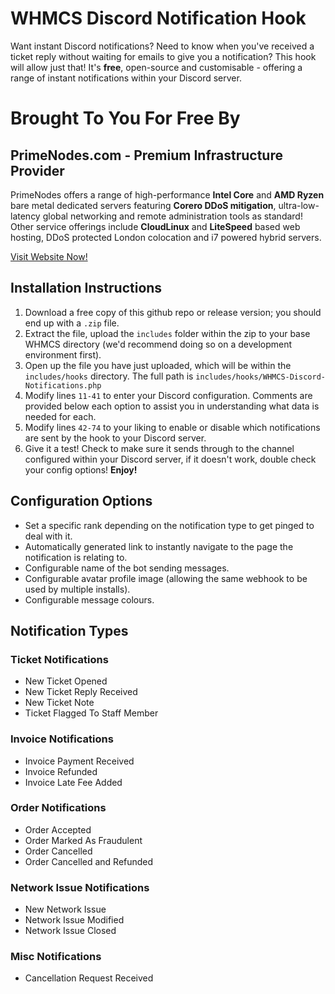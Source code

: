 # WHMCS Discord Notification Hook
Want instant Discord notifications? Need to know when you've received a ticket reply without waiting for emails to give you a notification? This hook will allow just that! It's **free**, open-source and customisable - offering a range of instant notifications within your Discord server. 

# Brought To You For Free By
## PrimeNodes.com - Premium Infrastructure Provider
PrimeNodes offers a range of high-performance **Intel Core** and **AMD Ryzen** bare metal dedicated servers featuring **Corero DDoS mitigation**, ultra-low-latency global networking and remote administration tools as standard! Other service offerings include **CloudLinux** and **LiteSpeed** based web hosting, DDoS protected London colocation and i7 powered hybrid servers.

[Visit Website Now!](https://www.primenodes.com)

## Installation Instructions
1. Download a free copy of this github repo or release version; you should end up with a `.zip` file.
2. Extract the file, upload the `includes` folder within the zip to your base WHMCS directory (we'd recommend doing so on a development environment first).
3. Open up the file you have just uploaded, which will be within the `includes/hooks` directory. The full path is `includes/hooks/WHMCS-Discord-Notifications.php`
4. Modify lines `11-41` to enter your Discord configuration. Comments are provided below each option to assist you in understanding what data is needed for each.
5. Modify lines `42-74` to your liking to enable or disable which notifications are sent by the hook to your Discord server.
6. Give it a test! Check to make sure it sends through to the channel configured within your Discord server, if it doesn't work, double check your config options! **Enjoy!**

## Configuration Options
* Set a specific rank depending on the notification type to get pinged to deal with it.
* Automatically generated link to instantly navigate to the page the notification is relating to.
* Configurable name of the bot sending messages.
* Configurable avatar profile image (allowing the same webhook to be used by multiple installs).
* Configurable message colours.

## Notification Types
### Ticket Notifications
* New Ticket Opened
* New Ticket Reply Received
* New Ticket Note
* Ticket Flagged To Staff Member  

### Invoice Notifications
* Invoice Payment Received
* Invoice Refunded
* Invoice Late Fee Added  

### Order Notifications
* Order Accepted
* Order Marked As Fraudulent
* Order Cancelled
* Order Cancelled and Refunded  

### Network Issue Notifications
* New Network Issue
* Network Issue Modified
* Network Issue Closed

### Misc Notifications
* Cancellation Request Received 